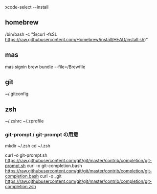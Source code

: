 xcode-select --install

## homebrew
/bin/bash -c "$(curl -fsSL https://raw.githubusercontent.com/Homebrew/install/HEAD/install.sh)"

## mas
mas signin <AppleID>
brew bundle --file=/Brewfile

## git
~/.gitconfig

## zsh
~/.zshrc
~/.zprofile

### git-prompt / git-prompt の用意
mkdir ~/.zsh
cd ~/.zsh

curl -o git-prompt.sh https://raw.githubusercontent.com/git/git/master/contrib/completion/git-prompt.sh
curl -o git-completion.bash https://raw.githubusercontent.com/git/git/master/contrib/completion/git-completion.bash
curl -o _git https://raw.githubusercontent.com/git/git/master/contrib/completion/git-completion.zsh

